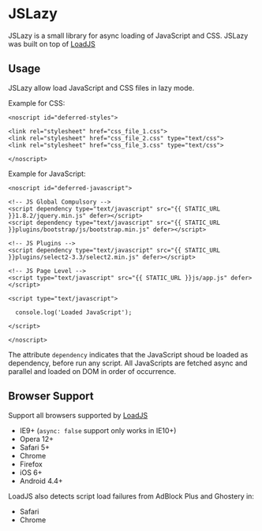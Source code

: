 
# JSLazy

JSLazy is a small library for async loading of JavaScript and CSS. JSLazy was built on top of [LoadJS](https://github.com/muicss/loadjs)

Usage
-----

JSLazy allow load JavaScript and CSS files in lazy mode.

Example for CSS:

    <noscript id="deferred-styles">

    <link rel="stylesheet" href="css_file_1.css">
    <link rel="stylesheet" href="css_file_2.css" type="text/css">      
    <link rel="stylesheet" href="css_file_3.css" type="text/css">

    </noscript>

Example for JavaScript:

    <noscript id="deferred-javascript">

    <!-- JS Global Compulsory --> 
    <script dependency type="text/javascript" src="{{ STATIC_URL }}1.8.2/jquery.min.js" defer></script>
    <script dependency type="text/javascript" src="{{ STATIC_URL }}plugins/bootstrap/js/bootstrap.min.js" defer></script> 
    
    <!-- JS Plugins -->
    <script dependency type="text/javascript" src="{{ STATIC_URL }}plugins/select2-3.3/select2.min.js" defer></script>
    
    <!-- JS Page Level -->
    <script type="text/javascript" src="{{ STATIC_URL }}js/app.js" defer></script>

    <script type="text/javascript">

      console.log('Loaded JavaScript');

    </script>

    </noscript>

The attribute `dependency` indicates that the JavaScript shoud be loaded as dependency, before run any script. All JavaScripts are fetched async and parallel and loaded on DOM in order of occurrence.


Browser Support
-------------
Support all browsers supported by [LoadJS](https://github.com/muicss/loadjs#browser-support)


 * IE9+ (`async: false` support only works in IE10+)
 * Opera 12+
 * Safari 5+
 * Chrome
 * Firefox
 * iOS 6+
 * Android 4.4+

LoadJS also detects script load failures from AdBlock Plus and Ghostery in:

 * Safari
 * Chrome
